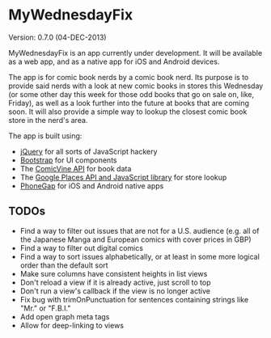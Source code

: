 MyWednesdayFix
==============

Version: 0.7.0 (04-DEC-2013)

MyWednesdayFix is an app currently under development. It will be available as a web app, and as a native app for iOS and Android devices.

The app is for comic book nerds by a comic book nerd. Its purpose is to provide said nerds with a look at new comic books in stores this Wednesday (or some other day this week for those odd books that go on sale on, like, Friday), as well as a look further into the future at books that are coming soon. It will also provide a simple way to lookup the closest comic book store in the nerd's area.

The app is built using:

 * [jQuery](http://jquery.com) for all sorts of JavaScript hackery
 * [Bootstrap](http://getbootstrap.com) for UI components
 * The [ComicVine API](http://comicvine.com/api) for book data
 * The [Google Places API and JavaScript library](https://developers.google.com/maps/documentation/javascript/places) for store lookup
 * [PhoneGap](http://phonegap.com) for iOS and Android native apps

TODOs
-----

 * Find a way to filter out issues that are not for a U.S. audience (e.g. all of the Japanese Manga and European comics with cover prices in GBP)
 * Find a way to filter out digital comics
 * Find a way to sort issues alphabetically, or at least in some more logical order than the default sort
 * Make sure columns have consistent heights in list views
 * Don't reload a view if it is already active, just scroll to top
 * Don't run a view's callback if the view is no longer active
 * Fix bug with trimOnPunctuation for sentences containing strings like "Mr." or "F.B.I."
 * Add open graph meta tags
 * Allow for deep-linking to views